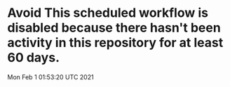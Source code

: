 # Avoid This scheduled workflow is disabled because there hasn't been activity in this repository for at least 60 days.
Mon Feb  1 01:53:20 UTC 2021
